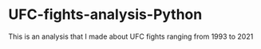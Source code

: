# UFC-fights-analysis-Python
This is an analysis that I made about UFC fights ranging from 1993 to 2021
